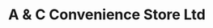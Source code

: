 ---
title: "A & C Convenience Store Ltd"
url: /moncton/a-und-c-convenience-store-ltd/
shop: Lebensmittel
---